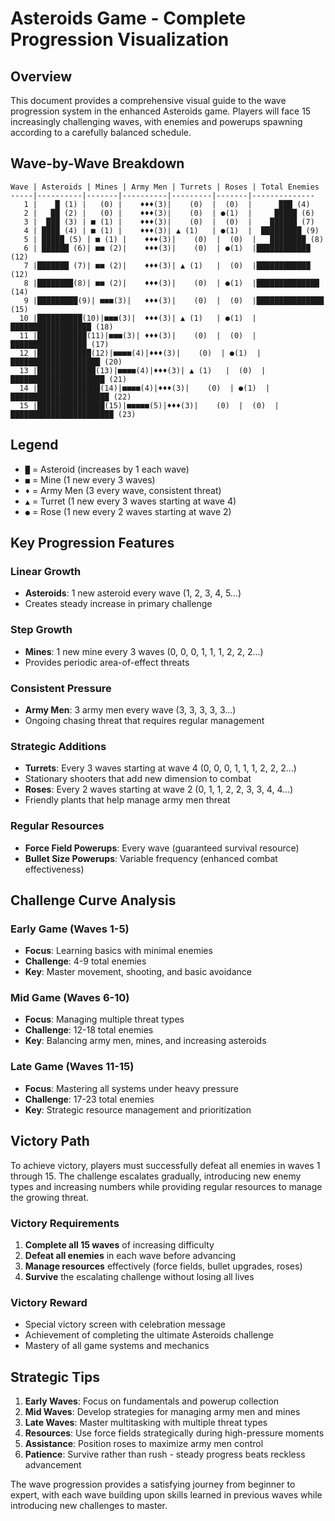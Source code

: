 # Asteroids Game - Complete Progression Visualization

## Overview
This document provides a comprehensive visual guide to the wave progression system in the enhanced Asteroids game. Players will face 15 increasingly challenging waves, with enemies and powerups spawning according to a carefully balanced schedule.

## Wave-by-Wave Breakdown

```
Wave | Asteroids | Mines | Army Men | Turrets | Roses | Total Enemies
-----|----------|-------|----------|---------|-------|--------------
   1 |    █ (1) |   (0) |    ♦♦♦(3)|    (0)  |  (0)  |      ███ (4)
   2 |   ██ (2) |   (0) |    ♦♦♦(3)|    (0)  | ●(1)  |     █████ (6)
   3 |  ███ (3) | ■ (1) |    ♦♦♦(3)|    (0)  |  (0)  |    ██████ (7)
   4 | ████ (4) | ■ (1) |    ♦♦♦(3)| ▲ (1)   | ●(1)  |  █████████ (9)
   5 | █████ (5) | ■ (1) |    ♦♦♦(3)|    (0)  |  (0)  |   ████████ (8)
   6 | ██████ (6)| ■■ (2)|    ♦♦♦(3)|    (0)  | ●(1)  |████████████ (12)
   7 |███████ (7)| ■■ (2)|    ♦♦♦(3)| ▲ (1)   |  (0)  |████████████ (12)
   8 |████████(8)| ■■ (2)|    ♦♦♦(3)|    (0)  | ●(1)  |██████████████ (14)
   9 |█████████(9)| ■■■(3)|   ♦♦♦(3)|    (0)  |  (0)  |███████████████ (15)
  10 |██████████(10)|■■■(3)|  ♦♦♦(3)| ▲ (1)   | ●(1)  |██████████████████ (18)
  11 |███████████(11)|■■■(3)| ♦♦♦(3)|    (0)  |  (0)  |█████████████████ (17)
  12 |████████████(12)|■■■■(4)|♦♦♦(3)|    (0)  | ●(1)  |████████████████████ (20)
  13 |█████████████(13)|■■■■(4)|♦♦♦(3)| ▲ (1)   |  (0)  |█████████████████████ (21)
  14 |██████████████(14)|■■■■(4)|♦♦♦(3)|    (0)  | ●(1)  |██████████████████████ (22)
  15 |███████████████(15)|■■■■■(5)|♦♦♦(3)|    (0)  |  (0)  |███████████████████████ (23)
```

## Legend
- `█` = Asteroid (increases by 1 each wave)
- `■` = Mine (1 new every 3 waves)
- `♦` = Army Men (3 every wave, consistent threat)
- `▲` = Turret (1 new every 3 waves starting at wave 4)
- `●` = Rose (1 new every 2 waves starting at wave 2)

## Key Progression Features

### Linear Growth
- **Asteroids**: 1 new asteroid every wave (1, 2, 3, 4, 5...)
- Creates steady increase in primary challenge

### Step Growth
- **Mines**: 1 new mine every 3 waves (0, 0, 0, 1, 1, 1, 2, 2, 2...)
- Provides periodic area-of-effect threats

### Consistent Pressure
- **Army Men**: 3 army men every wave (3, 3, 3, 3, 3...)
- Ongoing chasing threat that requires regular management

### Strategic Additions
- **Turrets**: Every 3 waves starting at wave 4 (0, 0, 0, 1, 1, 1, 2, 2, 2...)
- Stationary shooters that add new dimension to combat
- **Roses**: Every 2 waves starting at wave 2 (0, 1, 1, 2, 2, 3, 3, 4, 4...)
- Friendly plants that help manage army men threat

### Regular Resources
- **Force Field Powerups**: Every wave (guaranteed survival resource)
- **Bullet Size Powerups**: Variable frequency (enhanced combat effectiveness)

## Challenge Curve Analysis

### Early Game (Waves 1-5)
- **Focus**: Learning basics with minimal enemies
- **Challenge**: 4-9 total enemies
- **Key**: Master movement, shooting, and basic avoidance

### Mid Game (Waves 6-10)
- **Focus**: Managing multiple threat types
- **Challenge**: 12-18 total enemies
- **Key**: Balancing army men, mines, and increasing asteroids

### Late Game (Waves 11-15)
- **Focus**: Mastering all systems under heavy pressure
- **Challenge**: 17-23 total enemies
- **Key**: Strategic resource management and prioritization

## Victory Path

To achieve victory, players must successfully defeat all enemies in waves 1 through 15. The challenge escalates gradually, introducing new enemy types and increasing numbers while providing regular resources to manage the growing threat.

### Victory Requirements
1. **Complete all 15 waves** of increasing difficulty
2. **Defeat all enemies** in each wave before advancing
3. **Manage resources** effectively (force fields, bullet upgrades, roses)
4. **Survive** the escalating challenge without losing all lives

### Victory Reward
- Special victory screen with celebration message
- Achievement of completing the ultimate Asteroids challenge
- Mastery of all game systems and mechanics

## Strategic Tips

1. **Early Waves**: Focus on fundamentals and powerup collection
2. **Mid Waves**: Develop strategies for managing army men and mines
3. **Late Waves**: Master multitasking with multiple threat types
4. **Resources**: Use force fields strategically during high-pressure moments
5. **Assistance**: Position roses to maximize army men control
6. **Patience**: Survive rather than rush - steady progress beats reckless advancement

The wave progression provides a satisfying journey from beginner to expert, with each wave building upon skills learned in previous waves while introducing new challenges to master.